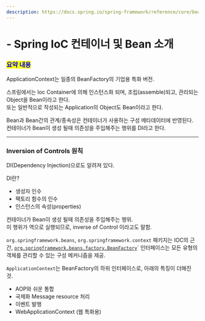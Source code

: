```yaml
---
description: https://docs.spring.io/spring-framework/reference/core/beans/introduction.html
---
```


# - Spring IoC 컨테이너 및 Bean 소개

### <mark style="color:blue;">요약 내용</mark>

ApplicationContext는 일종의 BeanFactory의 기업용 특화 버전.

스프링에서는 Ioc Container에 의해 인스턴스화 되며, 조립(assemble)되고, 관리되는 Object을 Bean이라고 한다.\
또는 일반적으로 작성되는 Application의 Object도 Bean이라고 한다.

Bean과 Bean간의 관계/종속성은 컨테이너가 사용하는 구성 메타데이터에 반영된다.\
컨테이너가 Bean이 생성 될때 의존성을 주입해주는 행위를 DI라고 한다.

***

### Inversion of Controls 원칙

DI(Dependency Injection)으로도 알려져 있다.

DI란?

* 생성자 인수
* 팩토리 함수의 인수
* 인스턴스의 속성(properties)

컨테이너가 Bean이 생성 될때 의존성을 주입해주는 행위.\
이 행위가 역으로 실행되므로, inverse of Control 이라고도 말함.

`org.springframework.beans`, `org.springframework.context` 패키지는 IOC의 근간, [`org.springframework.beans.factory.BeanFactory`](https://docs.spring.io/spring-framework/docs/6.1.3/javadoc-api/org/springframework/beans/factory/BeanFactory.html)\` 인터페이스는 모든 유형의 객체를 관리할 수 있는 구성 메커니즘을 제공.

`ApplicationContext`는 BeanFactory의 하위 인터페이스로, 아래의 특징이 더해진 것.

* AOP와 쉬운 통합
* 국제화 Message resource 처리
* 이벤트 발행
* WebApplicationContext (웹 특화용)
